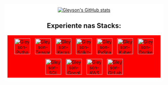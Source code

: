 <div style="display: flex; flex-wrap: wrap; justify-content: center; align-items: center; background-color: white; padding: 10px;">

  <!-- Estatísticas do GitHub -->
  <div style="flex: 1; min-width: 300px; text-align: center;">
    <a href="https://github.com/anuraghazra/github-readme-stats">
      <img src="https://github-readme-stats.vercel.app/api?username=gleysonrn&show_icons=true&theme=vampire" alt="Gleyson's GitHub stats">
    </a>
  </div>

  <!-- Tecnologias -->
  <div style="flex: 1; min-width: 300px; text-align: center;">
    <h2>Experiente nas Stacks:</h2>
    <div style="display: flex; flex-wrap: wrap; gap: 15px; justify-content: center; align-items: center; background-color: red; padding: 10px;">
      <!-- Python -->
      <img src="https://www.svgrepo.com/show/354238/python.svg" alt="Gleyson-Python" width="50" height="50"> 
      <!-- TensorFlow -->
      <img src="https://www.svgrepo.com/show/354440/tensorflow.svg" alt="Gleyson-TensorFlow" width="50" height="50">
      <!-- Keras -->
      <img src="https://www.svgrepo.com/show/306292/keras.svg" alt="Gleyson-Keras" width="50" height="50"> 
      <!-- Scikit-learn -->
      <img src="https://www.svgrepo.com/show/473778/scikitlearn.svg" alt="Gleyson-Scikit-learn" width="50" height="50">
      <!-- PySpark -->
      <img src="https://www.svgrepo.com/show/372952/spark.svg" alt="Gleyson-PySpark" width="50" height="50">
      <!-- Kubernetes -->
      <img src="https://www.svgrepo.com/show/353983/kubernetes.svg" alt="Gleyson-Kubernetes" width="50" height="50">
      <!-- Docker -->
      <img src="https://www.svgrepo.com/show/448221/docker.svg" alt="Gleyson-Docker" width="50" height="50">
      <!-- SQL -->
      <img src="https://www.svgrepo.com/show/255832/sql.svg" alt="Gleyson-SQL" width="50" height="50">
      <!-- Google Cloud -->
      <img src="https://www.svgrepo.com/show/448223/gcp.svg" alt="Gleyson-Google-Cloud" width="50" height="50">
      <!-- AWS -->
      <img src="https://www.svgrepo.com/show/448266/aws.svg" alt="Gleyson-AWS" width="50" height="50">
      <!-- GitLab -->
      <img src="https://www.svgrepo.com/show/448226/gitlab.svg" alt="Gleyson-GitLab" width="50" height="50">
    </div>
  </div>

</div>
